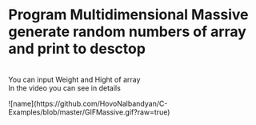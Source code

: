 
# Program Multidimensional Massive generate random numbers of array and print to desctop<br>
<br>
You can input Weight and Hight of array
 <br>
 In the video you can see in details
<p align="center">

</p>
![name](https://github.com/HovoNalbandyan/C-Examples/blob/master/GIFMassive.gif?raw=true)


